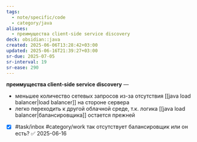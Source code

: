 ```yaml
---
tags:
  - note/specific/code
  - category/java
aliases:
  - преимущества client-side service discovery
deck: obsidian::java
created: 2025-06-06T13:28:42+03:00
updated: 2025-06-16T21:39:27+03:00
sr-due: 2025-07-05
sr-interval: 19
sr-ease: 290
---
```


**преимущества client-side service discovery**
—
- меньшее количество сетевых запросов из-за отсутствия [[java load balancer|load balancer]] на стороне сервера
- легко переходить к другой облачной среде, т.к. логика [[java load balancer|балансировщика]] остается прежней

- [x] #task/inbox #category/work так отсутствует балансировщик или он есть? ✅ 2025-06-16
